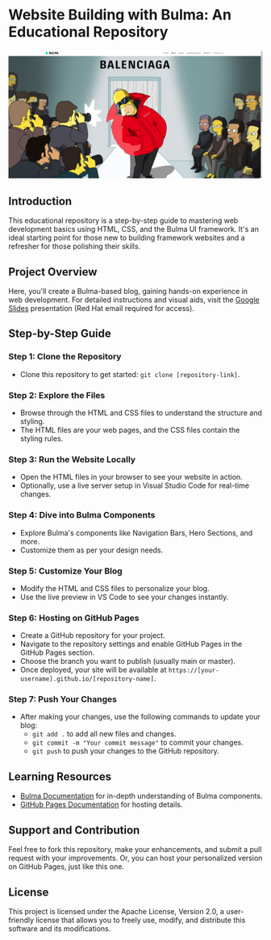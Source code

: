 
# Website Building with Bulma: An Educational Repository

![Website Image](/public/picture.png)

## Introduction
This educational repository is a step-by-step guide to mastering web development basics using HTML, CSS, and the Bulma UI framework. It's an ideal starting point for those new to building framework websites and a refresher for those polishing their skills.

## Project Overview
Here, you'll create a Bulma-based blog, gaining hands-on experience in web development. For detailed instructions and visual aids, visit the [Google Slides](https://docs.google.com/presentation/d/1nVGoVC1DCselrZ7qBV2GMWxP3THKNkibtDjkKSZa3Xg/edit?usp=sharing) presentation (Red Hat email required for access).

## Step-by-Step Guide
### Step 1: Clone the Repository
- Clone this repository to get started: `git clone [repository-link]`.

### Step 2: Explore the Files
- Browse through the HTML and CSS files to understand the structure and styling.
- The HTML files are your web pages, and the CSS files contain the styling rules.

### Step 3: Run the Website Locally
- Open the HTML files in your browser to see your website in action.
- Optionally, use a live server setup in Visual Studio Code for real-time changes.

### Step 4: Dive into Bulma Components
- Explore Bulma's components like Navigation Bars, Hero Sections, and more.
- Customize them as per your design needs.

### Step 5: Customize Your Blog
- Modify the HTML and CSS files to personalize your blog.
- Use the live preview in VS Code to see your changes instantly.

### Step 6: Hosting on GitHub Pages
- Create a GitHub repository for your project.
- Navigate to the repository settings and enable GitHub Pages in the GitHub Pages section.
- Choose the branch you want to publish (usually main or master).
- Once deployed, your site will be available at `https://[your-username].github.io/[repository-name]`.

### Step 7: Push Your Changes
- After making your changes, use the following commands to update your blog:
  - `git add .` to add all new files and changes.
  - `git commit -m "Your commit message"` to commit your changes.
  - `git push` to push your changes to the GitHub repository.

## Learning Resources
- [Bulma Documentation](https://bulma.io/documentation/) for in-depth understanding of Bulma components.
- [GitHub Pages Documentation](https://pages.github.com/) for hosting details.

## Support and Contribution
Feel free to fork this repository, make your enhancements, and submit a pull request with your improvements. Or, you can host your personalized version on GitHub Pages, just like this one.

## License
This project is licensed under the Apache License, Version 2.0, a user-friendly license that allows you to freely use, modify, and distribute this software and its modifications.
